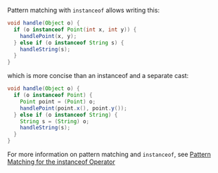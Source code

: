 Pattern matching with `instanceof` allows writing this:

```java
void handle(Object o) {
  if (o instanceof Point(int x, int y)) {
    handlePoint(x, y);
  } else if (o instanceof String s) {
    handleString(s);
  }
}
```

which is more concise than an instanceof and a separate cast:

```java
void handle(Object o) {
  if (o instanceof Point) {
    Point point = (Point) o;
    handlePoint(point.x(), point.y());
  } else if (o instanceof String) {
    String s = (String) o;
    handleString(s);
  }
}
```

For more information on pattern matching and `instanceof`, see
[Pattern Matching for the instanceof Operator](https://docs.oracle.com/en/java/javase/21/language/pattern-matching-instanceof.html)

